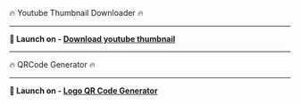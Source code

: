 
🔥 Youtube Thumbnail Downloader 🔥

---

**🚀 Launch on - [Download youtube thumbnail](https://ytthumnaildownloader.itsuraj.com)**

---
🔥 QRCode Generator 🔥

---

**🚀 Launch on - [Logo QR Code Generator](https://qr-code.itsuraj.com/)**

